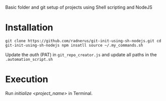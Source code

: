Basic folder and git setup of projects using Shell scripting and NodeJS

# Installation
`
git clone https://github.com/radnerus/git-init-using-sh-nodejs.git
cd git-init-using-sh-nodejs
npm insatll
source ~/.my_commands.sh
`

Update the *auth* (PAT) in `git_repo_creator.js` and update all paths in the `.automation_script.sh`

# Execution
Run *initialize <project_name>* in Terminal.
